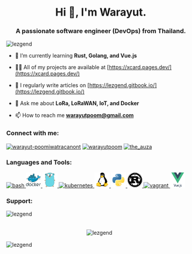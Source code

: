 <h1 align="center">Hi 👋, I'm Warayut.</h1>
<h3 align="center">A passionate software engineer (DevOps) from Thailand.</h3>

<p align="left"> <img src="https://komarev.com/ghpvc/?username=lezgend&label=Profile%20views&color=33d17a&style=flat" alt="lezgend" /> </p>

- 🌱 I’m currently learning **Rust, Golang, and Vue.js**

- 👨‍💻 All of my projects are available at [https://xcard.pages.dev/](https://xcard.pages.dev/)

- 📝 I regularly write articles on [https://lezgend.gitbook.io/](https://lezgend.gitbook.io/)

- 💬 Ask me about **LoRa, LoRaWAN, IoT, and Docker**

- 📫 How to reach me **warayutpoom@gmail.com**

<h3 align="left">Connect with me:</h3>
<p align="left">
<a href="https://linkedin.com/in/warayut-poomiwatracanont" target="blank"><img align="center" src="https://raw.githubusercontent.com/rahuldkjain/github-profile-readme-generator/master/src/images/icons/Social/linked-in-alt.svg" alt="warayut-poomiwatracanont" height="30" width="40" /></a>
<a href="https://fb.com/warayutpoom" target="blank"><img align="center" src="https://raw.githubusercontent.com/rahuldkjain/github-profile-readme-generator/master/src/images/icons/Social/facebook.svg" alt="warayutpoom" height="30" width="40" /></a>
<a href="https://instagram.com/the_auza" target="blank"><img align="center" src="https://raw.githubusercontent.com/rahuldkjain/github-profile-readme-generator/master/src/images/icons/Social/instagram.svg" alt="the_auza" height="30" width="40" /></a>
</p>

<h3 align="left">Languages and Tools:</h3>
<p align="left"> <a href="https://www.gnu.org/software/bash/" target="_blank" rel="noreferrer"> <img src="https://www.vectorlogo.zone/logos/gnu_bash/gnu_bash-icon.svg" alt="bash" width="40" height="40"/> </a> <a href="https://www.docker.com/" target="_blank" rel="noreferrer"> <img src="https://raw.githubusercontent.com/devicons/devicon/master/icons/docker/docker-original-wordmark.svg" alt="docker" width="40" height="40"/> </a> <a href="https://golang.org" target="_blank" rel="noreferrer"> <img src="https://raw.githubusercontent.com/devicons/devicon/master/icons/go/go-original.svg" alt="go" width="40" height="40"/> </a> <a href="https://kubernetes.io" target="_blank" rel="noreferrer"> <img src="https://www.vectorlogo.zone/logos/kubernetes/kubernetes-icon.svg" alt="kubernetes" width="40" height="40"/> </a> <a href="https://www.linux.org/" target="_blank" rel="noreferrer"> <img src="https://raw.githubusercontent.com/devicons/devicon/master/icons/linux/linux-original.svg" alt="linux" width="40" height="40"/> </a> <a href="https://www.python.org" target="_blank" rel="noreferrer"> <img src="https://raw.githubusercontent.com/devicons/devicon/master/icons/python/python-original.svg" alt="python" width="40" height="40"/> </a> <a href="https://www.rust-lang.org" target="_blank" rel="noreferrer"> <img src="https://raw.githubusercontent.com/devicons/devicon/master/icons/rust/rust-plain.svg" alt="rust" width="40" height="40"/> </a> <a href="https://www.vagrantup.com/" target="_blank" rel="noreferrer"> <img src="https://www.vectorlogo.zone/logos/vagrantup/vagrantup-icon.svg" alt="vagrant" width="40" height="40"/> </a> <a href="https://vuejs.org/" target="_blank" rel="noreferrer"> <img src="https://raw.githubusercontent.com/devicons/devicon/master/icons/vuejs/vuejs-original-wordmark.svg" alt="vuejs" width="40" height="40"/> </a> </p>


<h3 align="left">Support:</h3>
<p><a href="https://ko-fi.com/lezgend"> <img align="left" src="https://cdn.ko-fi.com/cdn/kofi3.png?v=3" height="50" width="210" alt="lezgend" /></a></p><br><br>


<p>&nbsp;<img align="center" src="https://github-readme-stats.vercel.app/api?username=lezgend&show_icons=true&theme=tokyonight&locale=en" alt="lezgend" /></p>

<p><img align="center" src="https://github-readme-streak-stats.herokuapp.com/?user=lezgend&theme=dark" alt="lezgend" /></p>

